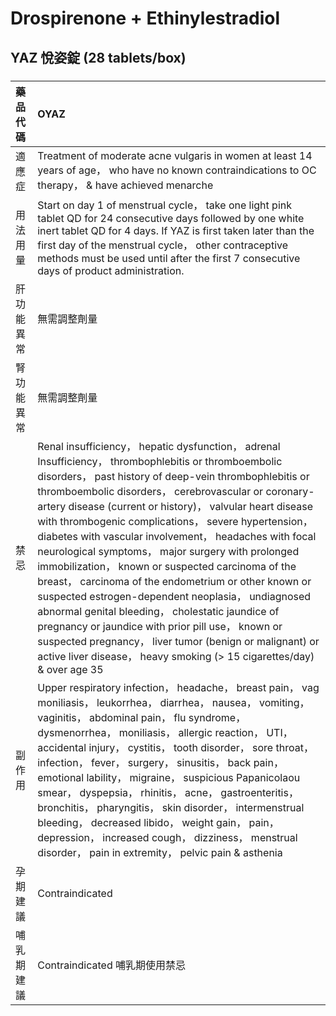 # Drospirenone + Ethinylestradiol

## YAZ 悅姿錠 (28 tablets/box)

##### 

| 藥品代碼   | OYAZ                                                                                                                                                                                                                                                                                                                                                                                                                                                                                                                                                                                                                                                                                                                                                                                                                                                                       |
|:-----------|:---------------------------------------------------------------------------------------------------------------------------------------------------------------------------------------------------------------------------------------------------------------------------------------------------------------------------------------------------------------------------------------------------------------------------------------------------------------------------------------------------------------------------------------------------------------------------------------------------------------------------------------------------------------------------------------------------------------------------------------------------------------------------------------------------------------------------------------------------------------------------|
| 適應症     | Treatment of moderate acne vulgaris in women at least 14 years of age， who have no known contraindications to OC therapy， & have achieved menarche                                                                                                                                                                                                                                                                                                                                                                                                                                                                                                                                                                                                                                                                                                                       |
| 用法用量   | Start on day 1 of menstrual cycle， take one light pink tablet QD for 24 consecutive days followed by one white inert tablet QD for 4 days. If YAZ is first taken later than the first day of the menstrual cycle， other contraceptive methods must be used until after the first 7 consecutive days of product administration.                                                                                                                                                                                                                                                                                                                                                                                                                                                                                                                                           |
| 肝功能異常 | 無需調整劑量                                                                                                                                                                                                                                                                                                                                                                                                                                                                                                                                                                                                                                                                                                                                                                                                                                                               |
| 腎功能異常 | 無需調整劑量                                                                                                                                                                                                                                                                                                                                                                                                                                                                                                                                                                                                                                                                                                                                                                                                                                                               |
| 禁忌       | Renal insufficiency， hepatic dysfunction， adrenal Insufficiency， thrombophlebitis or thromboembolic disorders， past history of deep-vein thrombophlebitis or thromboembolic disorders， cerebrovascular or coronary-artery disease (current or history)， valvular heart disease with thrombogenic complications， severe hypertension， diabetes with vascular involvement， headaches with focal neurological symptoms， major surgery with prolonged immobilization， known or suspected carcinoma of the breast， carcinoma of the endometrium or other known or suspected estrogen-dependent neoplasia， undiagnosed abnormal genital bleeding， cholestatic jaundice of pregnancy or jaundice with prior pill use， known or suspected pregnancy， liver tumor (benign or malignant) or active liver disease， heavy smoking (> 15 cigarettes/day) & over age 35 |
| 副作用     | Upper respiratory infection， headache， breast pain， vag moniliasis， leukorrhea， diarrhea， nausea， vomiting， vaginitis， abdominal pain， flu syndrome， dysmenorrhea， moniliasis， allergic reaction， UTI， accidental injury， cystitis， tooth disorder， sore throat， infection， fever， surgery， sinusitis， back pain， emotional lability， migraine， suspicious Papanicolaou smear， dyspepsia， rhinitis， acne， gastroenteritis， bronchitis， pharyngitis， skin disorder， intermenstrual bleeding， decreased libido， weight gain， pain， depression， increased cough， dizziness， menstrual disorder， pain in extremity， pelvic pain & asthenia                                                                                                                                                                                          |
| 孕期建議   | Contraindicated                                                                                                                                                                                                                                                                                                                                                                                                                                                                                                                                                                                                                                                                                                                                                                                                                                                            |
| 哺乳期建議 | Contraindicated 哺乳期使用禁忌                                                                                                                                                                                                                                                                                                                                                                                                                                                                                                                                                                                                                                                                                                                                                                                                                                             |


